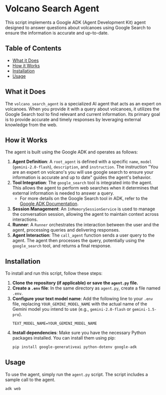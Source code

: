 # Volcano Search Agent

This script implements a Google ADK (Agent Development Kit) agent designed to answer questions about volcanoes using Google Search to ensure the information is accurate and up-to-date.

## Table of Contents
- [What it Does](#what-it-does)
- [How it Works](#how-it-works)
- [Installation](#installation)
- [Usage](#usage)

## What it Does

The `volcano_search_agent` is a specialized AI agent that acts as an expert on volcanoes. When you provide it with a query about volcanoes, it utilizes the Google Search tool to find relevant and current information. Its primary goal is to provide accurate and timely responses by leveraging external knowledge from the web.

## How it Works

The agent is built using the Google ADK and operates as follows:

1.  **Agent Definition**: A `root_agent` is defined with a specific `name`, `model` (`gemini-2.0-flash`), `description`, and `instruction`. The instruction "You are an expert on volcano's you will use google search to ensure your information is accurate and up to date" guides the agent's behavior.
2.  **Tool Integration**: The `google_search` tool is integrated into the agent. This allows the agent to perform web searches when it determines that external information is needed to answer a query.
    * For more details on the Google Search tool in ADK, refer to the [Google ADK Documentation](https://developers.google.com/agents/docs/tools/google-search).
3.  **Session Management**: An `InMemorySessionService` is used to manage the conversation session, allowing the agent to maintain context across interactions.
4.  **Runner**: A `Runner` orchestrates the interaction between the user and the agent, processing queries and delivering responses.
5.  **Agent Interaction**: The `call_agent` function sends a user query to the agent. The agent then processes the query, potentially using the `google_search` tool, and returns a final response.

## Installation

To install and run this script, follow these steps:

1.  **Clone the repository (if applicable) or save the `agent.py` file.**
2.  **Create a `.env` file**: In the same directory as `agent.py`, create a file named `.env`.
3.  **Configure your text model name**: Add the following line to your `.env` file, replacing `YOUR_GEMINI_MODEL_NAME` with the actual name of the Gemini model you intend to use (e.g., `gemini-2.0-flash` or `gemini-1.5-pro`).
    ```dotenv
    TEXT_MODEL_NAME=YOUR_GEMINI_MODEL_NAME
    ```
4.  **Install dependencies**: Make sure you have the necessary Python packages installed. You can install them using pip:
    ```bash
    pip install google-generativeai python-dotenv google-adk
    ```

## Usage

To use the agent, simply run the `agent.py` script. The script includes a sample call to the agent.

```bash
adk web